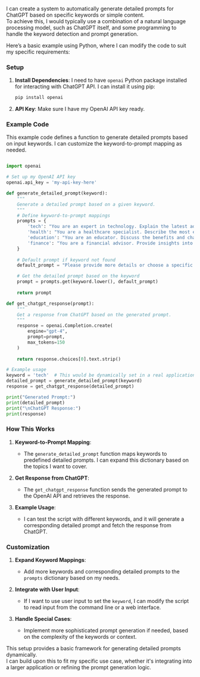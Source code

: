 I can create a system to automatically generate detailed prompts for ChatGPT based on specific keywords or simple content.<br> 
To achieve this, I would typically use a combination of a natural language processing model, such as ChatGPT itself, and some programming to handle the keyword detection and prompt generation.

Here’s a basic example using Python, where I can modify the code to suit my specific requirements:

### **Setup**

1.  **Install Dependencies**: I need to have `openai` Python package installed for interacting with ChatGPT API. I can install it using pip:
    
    ```bash
    pip install openai
    ```
    
2.  **API Key**: Make sure I have my OpenAI API key ready.
    

### **Example Code**

This example code defines a function to generate detailed prompts based on input keywords. I can customize the keyword-to-prompt mapping as needed.

```python

import openai

# Set up my OpenAI API key
openai.api_key = 'my-api-key-here'

def generate_detailed_prompt(keyword):
    """
    Generate a detailed prompt based on a given keyword.
    """
    # Define keyword-to-prompt mappings
    prompts = {
        'tech': "You are an expert in technology. Explain the latest advancements in artificial intelligence and how they impact everyday life.",
        'health': "You are a healthcare specialist. Describe the most effective strategies for maintaining a healthy lifestyle and managing chronic diseases.",
        'education': "You are an educator. Discuss the benefits and challenges of online learning compared to traditional classroom education.",
        'finance': "You are a financial advisor. Provide insights into effective personal finance management and investment strategies for beginners."
    }
    
    # Default prompt if keyword not found
    default_prompt = "Please provide more details or choose a specific topic."

    # Get the detailed prompt based on the keyword
    prompt = prompts.get(keyword.lower(), default_prompt)
    
    return prompt

def get_chatgpt_response(prompt):
    """
    Get a response from ChatGPT based on the generated prompt.
    """
    response = openai.Completion.create(
        engine="gpt-4",
        prompt=prompt,
        max_tokens=150
    )
    
    return response.choices[0].text.strip()

# Example usage
keyword = 'tech'  # This would be dynamically set in a real application
detailed_prompt = generate_detailed_prompt(keyword)
response = get_chatgpt_response(detailed_prompt)

print("Generated Prompt:")
print(detailed_prompt)
print("\nChatGPT Response:")
print(response)
```

### **How This Works**

1.  **Keyword-to-Prompt Mapping**:
    
    *   The `generate_detailed_prompt` function maps keywords to predefined detailed prompts. I can expand this dictionary based on the topics I want to cover.
2.  **Get Response from ChatGPT**:
    
    *   The `get_chatgpt_response` function sends the generated prompt to the OpenAI API and retrieves the response.
3.  **Example Usage**:
    
    *   I can test the script with different keywords, and it will generate a corresponding detailed prompt and fetch the response from ChatGPT.

### **Customization**

1.  **Expand Keyword Mappings**:
    
    *   Add more keywords and corresponding detailed prompts to the `prompts` dictionary based on my needs.
2.  **Integrate with User Input**:
    
    *   If I want to use user input to set the `keyword`, I can modify the script to read input from the command line or a web interface.
3.  **Handle Special Cases**:
    
    *   Implement more sophisticated prompt generation if needed, based on the complexity of the keywords or context.

This setup provides a basic framework for generating detailed prompts dynamically. <br>
I can build upon this to fit my specific use case, whether it's integrating into a larger application or refining the prompt generation logic.
